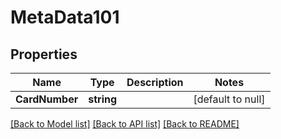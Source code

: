 # MetaData101

## Properties
Name | Type | Description | Notes
------------ | ------------- | ------------- | -------------
**CardNumber** | **string** |  | [default to null]

[[Back to Model list]](../README.md#documentation-for-models) [[Back to API list]](../README.md#documentation-for-api-endpoints) [[Back to README]](../README.md)

